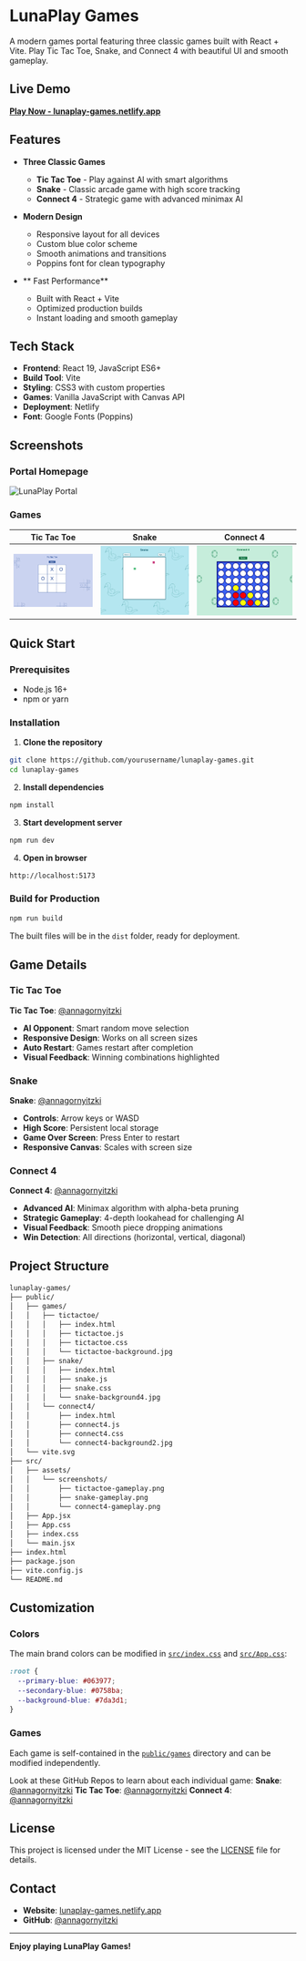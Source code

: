 # LunaPlay Games

A modern games portal featuring three classic games built with React + Vite. Play Tic Tac Toe, Snake, and Connect 4 with beautiful UI and smooth gameplay.

## Live Demo

**[Play Now - lunaplay-games.netlify.app](https://lunaplay-games.netlify.app/)**

## Features

- **Three Classic Games**
  - **Tic Tac Toe** - Play against AI with smart algorithms
  - **Snake** - Classic arcade game with high score tracking
  - **Connect 4** - Strategic game with advanced minimax AI

- **Modern Design**
  - Responsive layout for all devices
  - Custom blue color scheme
  - Smooth animations and transitions
  - Poppins font for clean typography

- ** Fast Performance**
  - Built with React + Vite
  - Optimized production builds
  - Instant loading and smooth gameplay

## Tech Stack

- **Frontend**: React 19, JavaScript ES6+
- **Build Tool**: Vite
- **Styling**: CSS3 with custom properties
- **Games**: Vanilla JavaScript with Canvas API
- **Deployment**: Netlify
- **Font**: Google Fonts (Poppins)

## Screenshots

### Portal Homepage
![LunaPlay Portal](./docs/portal-screenshot.png)

### Games
| Tic Tac Toe | Snake | Connect 4 |
|-------------|-------|-----------|
| ![Tic Tac Toe](./src/assets/screenshots/tictactoe-gameplay.png) | ![Snake](./src/assets/screenshots/snake-gameplay.png) | ![Connect 4](./src/assets/screenshots/connect4-gameplay.png) |

## Quick Start

### Prerequisites
- Node.js 16+ 
- npm or yarn

### Installation

1. **Clone the repository**
```bash
git clone https://github.com/yourusername/lunaplay-games.git
cd lunaplay-games
```

2. **Install dependencies**
```bash
npm install
```

3. **Start development server**
```bash
npm run dev
```

4. **Open in browser**
```
http://localhost:5173
```

### Build for Production

```bash
npm run build
```

The built files will be in the `dist` folder, ready for deployment.

## Game Details

### Tic Tac Toe
**Tic Tac Toe**: [@annagornyitzki](https://github.com/annagornyitzki/tictactoe)
- **AI Opponent**: Smart random move selection
- **Responsive Design**: Works on all screen sizes
- **Auto Restart**: Games restart after completion
- **Visual Feedback**: Winning combinations highlighted

### Snake
**Snake**: [@annagornyitzki](https://github.com/annagornyitzki/snake)
- **Controls**: Arrow keys or WASD
- **High Score**: Persistent local storage
- **Game Over Screen**: Press Enter to restart
- **Responsive Canvas**: Scales with screen size

### Connect 4
**Connect 4**: [@annagornyitzki](https://github.com/annagornyitzki/connect4)
- **Advanced AI**: Minimax algorithm with alpha-beta pruning
- **Strategic Gameplay**: 4-depth lookahead for challenging AI
- **Visual Feedback**: Smooth piece dropping animations
- **Win Detection**: All directions (horizontal, vertical, diagonal)

## Project Structure

```
lunaplay-games/
├── public/
│   ├── games/
│   │   ├── tictactoe/
│   │   │   ├── index.html
│   │   │   ├── tictactoe.js
│   │   │   ├── tictactoe.css
│   │   │   └── tictactoe-background.jpg
│   │   ├── snake/
│   │   │   ├── index.html
│   │   │   ├── snake.js
│   │   │   ├── snake.css
│   │   │   └── snake-background4.jpg
│   │   └── connect4/
│   │       ├── index.html
│   │       ├── connect4.js
│   │       ├── connect4.css
│   │       └── connect4-background2.jpg
│   └── vite.svg
├── src/
│   ├── assets/
│   │   └── screenshots/
│   │       ├── tictactoe-gameplay.png
│   │       ├── snake-gameplay.png
│   │       └── connect4-gameplay.png
│   ├── App.jsx
│   ├── App.css
│   ├── index.css
│   └── main.jsx
├── index.html
├── package.json
├── vite.config.js
└── README.md
```

## Customization

### Colors
The main brand colors can be modified in [`src/index.css`](src/index.css) and [`src/App.css`](src/App.css):

```css
:root {
  --primary-blue: #063977;
  --secondary-blue: #0758ba;
  --background-blue: #7da3d1;
}
```

### Games
Each game is self-contained in the [`public/games`](public/games) directory and can be modified independently.

Look at these GitHub Repos to learn about each individual game:
**Snake**: [@annagornyitzki](https://github.com/annagornyitzki/snake)
**Tic Tac Toe**: [@annagornyitzki](https://github.com/annagornyitzki/tictactoe)
**Connect 4**: [@annagornyitzki](https://github.com/annagornyitzki/connect4)


## License

This project is licensed under the MIT License - see the [LICENSE](LICENSE) file for details.

## Contact

- **Website**: [lunaplay-games.netlify.app](https://lunaplay-games.netlify.app/)
- **GitHub**: [@annagornyitzki](https://github.com/annagornyitzki)

---

**Enjoy playing LunaPlay Games!**

